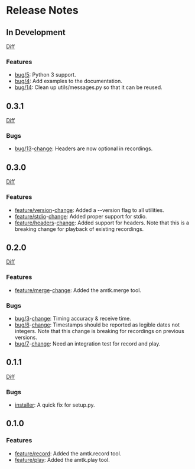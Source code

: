 # Release Notes

## In Development
 
[Diff](https://github.com/RishiRamraj/amtk/compare/develop...master)

### Features

* [bug/5](https://github.com/RishiRamraj/amtk/issues/5): Python 3 support.
* [bug/4](https://github.com/RishiRamraj/amtk/issues/4): Add examples to the documentation.
* [bug/14](https://github.com/RishiRamraj/amtk/issues/14): Clean up utils/messages.py so that it can be reused.

## 0.3.1
 
[Diff](https://github.com/RishiRamraj/amtk/compare/0.3.0...0.3.1)
 
### Bugs

* [bug/13](https://github.com/RishiRamraj/amtk/issues/13)-[change](https://github.com/RishiRamraj/amtk/commit/6b1fcd): Headers are now optional in recordings.

## 0.3.0
 
[Diff](https://github.com/RishiRamraj/amtk/compare/0.2.0...0.3.0)

### Features

* [feature/version](https://github.com/RishiRamraj/amtk/issues/8)-[change](https://github.com/RishiRamraj/amtk/commits/feature/version): Added a --version flag to all utilities.
* [feature/stdio](https://github.com/RishiRamraj/amtk/issues/11)-[change](https://github.com/RishiRamraj/amtk/commits/feature/stdio): Added proper support for stdio.
* [feature/headers](https://github.com/RishiRamraj/amtk/issues/9)-[change](https://github.com/RishiRamraj/amtk/commits/feature/headers): Added support for headers. Note that this is a breaking change for playback of existing recordings.

## 0.2.0
 
[Diff](https://github.com/RishiRamraj/amtk/compare/0.1.1...0.2.0)

### Features

* [feature/merge](https://github.com/RishiRamraj/amtk/issues/2)-[change](https://github.com/RishiRamraj/amtk/commits/feature/merge): Added the amtk.merge tool.
 
### Bugs

* [bug/3](https://github.com/RishiRamraj/amtk/issues/3)-[change](https://github.com/RishiRamraj/amtk/commits/bug/3): Timing accuracy & receive time.
* [bug/6](https://github.com/RishiRamraj/amtk/issues/6)-[change](https://github.com/RishiRamraj/amtk/commits/bug/6): Timestamps should be reported as legible dates not integers. Note that this change is breaking for recordings on previous versions.
* [bug/7](https://github.com/RishiRamraj/amtk/issues/7)-[change](https://github.com/RishiRamraj/amtk/commits/bug/7): Need an integration test for record and play.

## 0.1.1
 
[Diff](https://github.com/RishiRamraj/amtk/compare/0.1.0...0.1.1)

### Bugs

* [installer](https://github.com/RishiRamraj/amtk/commit/26e65b06ce0319ddf55eceb4f6141fbed259a039): A quick fix for setup.py.

## 0.1.0

### Features

* [feature/record](https://github.com/RishiRamraj/amtk/commits/feature/record): Added the amtk.record tool.
* [feature/play](https://github.com/RishiRamraj/amtk/commits/feature/play): Added the amtk.play tool.
